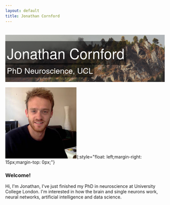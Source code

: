 ```yaml
---
layout: default
title: Jonathan Cornford
---
```


<style>
.banner_image {
      padding-top: 20px;     
 }
 .image_container { 
   position: relative; 
   
   width: 100%; /* for IE 6 */
}
p span{
position: absolute;
   text-align:center;
   left: 0%;
   bottom:10%;
   color: white; 
   font:  25px  'HelveticaNeue-Light', 'Helvetica Neue Light','Helvetica Neue','Open Sans', 'Lora','Arial', 'Times New Roman'; 
   letter-spacing: 0px;  
   background: rgb(0, 0, 0); /* fallback color */
   background: rgba(0, 0, 0, 0.5);
   padding: 5px; 

}
 h1 { 
   position: absolute;
   text-align:center;
   
   left: 0%;
   bottom:25%;
   //width: 100%; 
}
 h1 span { 
   color: white; 
   font:  45px  'HelveticaNeue-Light', 'Helvetica Neue Light','Helvetica Neue','Open Sans', 'Lora','Arial', 'Times New Roman'; 
   letter-spacing: 0px;  
   background: rgb(0, 0, 0); /* fallback color */
   background: rgba(0, 0, 0, 0.5);
   padding: 5px; 
}
@media (max-width: 400px){

    h1 span{
    font-size:30px;
    }
    p span{
    font-size:15px;
    bottom:5%;
    }
    #welcome-to-my-home-page,#why-this-website {
    font-size:25px;
    }
}
</style>

<div class="image_container">
<img class= "banner_image" src="img/color_cropped.jpg">
<h1><span>Jonathan Cornford </span></h1>
<p><span> PhD Neuroscience, UCL</span></p>

</div>


![my-mugshot](/img/photojc.jpg){:style="float: left;margin-right: 15px;margin-top: 0px;"}

### Welcome!
Hi, I'm Jonathan, I've just finished my PhD in neuroscience at University College London. I'm interested in how
 the brain and single neurons work, neural networks, artificial intelligence and data science. 

<a href="{{ blog | prepend: site.baseurl }}">
